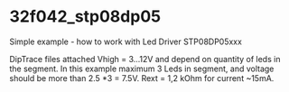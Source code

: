 # 32f042_stp08dp05
Simple example - how to work with Led Driver STP08DP05xxx

DipTrace files attached
Vhigh = 3...12V and depend on quantity of leds in the segment.
In this example maximum 3 Leds in segment, and voltage should be more than 2.5 *3 =  7.5V.
Rext = 1,2 kOhm for current ~15mA.
